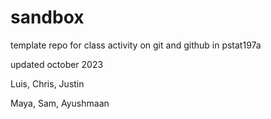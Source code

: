 # sandbox

template repo for class activity on git and github in pstat197a

updated october 2023

Luis, Chris, Justin

Maya, Sam, Ayushmaan